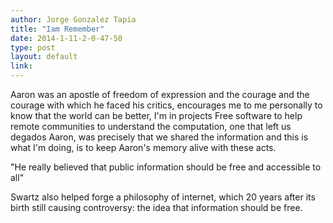 ```yaml
---
author: Jorge Gonzalez Tapia
title: "Iam Remember"
date: 2014-1-11-2-0-47-50
type: post
layout: default
link: 
---
```

Aaron was an apostle of freedom of expression and the courage and the courage with which he faced his critics, encourages me to me personally to know that the world can be better, I'm in projects Free software to help remote communities to understand the computation, one that left us degados Aaron, was precisely that we shared the information and this is what I'm doing, is to keep Aaron's memory alive with these acts.

"He really believed that public information should be free and accessible to all"

Swartz also helped forge a philosophy of internet, which 20 years after its birth still causing controversy: the idea that information should be free.